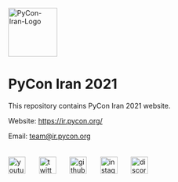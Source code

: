 <img src="https://avatars.githubusercontent.com/u/93388607?s=200&v=4" alt="PyCon-Iran-Logo" width="100"></image>

# PyCon Iran 2021

This repository contains PyCon Iran 2021 website.

Website: https://ir.pycon.org/

Email: team@ir.pycon.org
<br/>
<br/>
<br/>
<a href="https://www.youtube.com/channel/UC4h9WMROnH__sbdzOBW6l_w/featured"><img src="https://seeklogo.com/images/Y/youtube-2017-icon-logo-D1FE045118-seeklogo.com.png" alt="youtube-Logo" width="35"></img></a>
&nbsp;
&nbsp;
&nbsp;
<a href="https://twitter.com/pyconir"><img src="https://seeklogo.com/images/T/twitter-2012-positive-logo-916EDF1309-seeklogo.com.png" alt="twitter-Logo" width="35"></img></a>
&nbsp;
&nbsp;
&nbsp;
<a href="https://github.com/pyconir"><img src="https://seeklogo.com/images/G/github-logo-5F384D0265-seeklogo.com.png" alt="github-Logo" width="35"></img></a>
&nbsp;
&nbsp;
&nbsp;
<a href="https://instagram.com/pyconir/"><img src="https://seeklogo.com/images/I/instagram-new-2016-logo-D9D42A0AD4-seeklogo.com.png" alt="instagram-Logo" width="35"></img></a>
&nbsp;
&nbsp;
&nbsp;
<a href="https://discord.gg/Z48FsGfhmv"><img src="https://seeklogo.com/images/D/discord-color-logo-E5E6DFEF80-seeklogo.com.png" alt="discord-Logo" width="35"></img></a>
